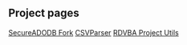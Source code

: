 ## Project pages

[SecureADODB Fork](https://pchemguy.github.io/RDVBA-examples)
[CSVParser](https://pchemguy.github.io/CSVParser)
[RDVBA Project Utils](https://pchemguy.github.io/RDVBA-Project-Utils)